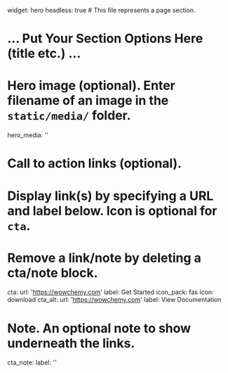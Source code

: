 widget: hero
headless: true  # This file represents a page section.

# ... Put Your Section Options Here (title etc.) ...

# Hero image (optional). Enter filename of an image in the `static/media/` folder.
hero_media: ''

# Call to action links (optional).
#   Display link(s) by specifying a URL and label below. Icon is optional for `cta`.
#   Remove a link/note by deleting a cta/note block.
cta:
  url: 'https://wowchemy.com'
  label: Get Started
  icon_pack: fas
  icon: download
cta_alt:
  url: 'https://wowchemy.com'
  label: View Documentation

# Note. An optional note to show underneath the links.
cta_note:
  label: ''
